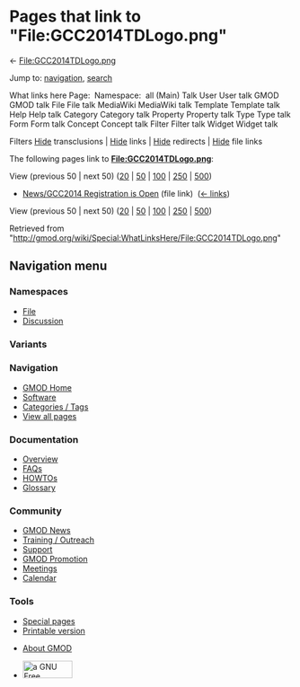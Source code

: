 <div id="mw-page-base" class="noprint">

</div>

<div id="mw-head-base" class="noprint">

</div>

<div id="content" class="mw-body" role="main">

<span id="top"></span>

<div id="mw-js-message" style="display:none;">

</div>



# <span dir="auto">Pages that link to "File:GCC2014TDLogo.png"</span>

<div id="bodyContent">

<div id="contentSub">

←
[File:GCC2014TDLogo.png](/wiki/File:GCC2014TDLogo.png "File:GCC2014TDLogo.png")

</div>

<div id="jump-to-nav" class="mw-jump">

Jump to: [navigation](#mw-navigation), [search](#p-search)

</div>

<div id="mw-content-text">

What links here Page:  Namespace:  all (Main) Talk User User talk GMOD
GMOD talk File File talk MediaWiki MediaWiki talk Template Template talk
Help Help talk Category Category talk Property Property talk Type Type
talk Form Form talk Concept Concept talk Filter Filter talk Widget
Widget talk

Filters
[Hide](/mediawiki/index.php?title=Special:WhatLinksHere/File:GCC2014TDLogo.png&hidetrans=1 "Special:WhatLinksHere/File:GCC2014TDLogo.png")
transclusions \|
[Hide](/mediawiki/index.php?title=Special:WhatLinksHere/File:GCC2014TDLogo.png&hidelinks=1 "Special:WhatLinksHere/File:GCC2014TDLogo.png")
links \|
[Hide](/mediawiki/index.php?title=Special:WhatLinksHere/File:GCC2014TDLogo.png&hideredirs=1 "Special:WhatLinksHere/File:GCC2014TDLogo.png")
redirects \|
[Hide](/mediawiki/index.php?title=Special:WhatLinksHere/File:GCC2014TDLogo.png&hideimages=1 "Special:WhatLinksHere/File:GCC2014TDLogo.png")
file links

The following pages link to
**[File:GCC2014TDLogo.png](/wiki/File:GCC2014TDLogo.png "File:GCC2014TDLogo.png")**:

View (previous 50 \| next 50)
([20](/mediawiki/index.php?title=Special:WhatLinksHere/File:GCC2014TDLogo.png&limit=20 "Special:WhatLinksHere/File:GCC2014TDLogo.png")
\|
[50](/mediawiki/index.php?title=Special:WhatLinksHere/File:GCC2014TDLogo.png&limit=50 "Special:WhatLinksHere/File:GCC2014TDLogo.png")
\|
[100](/mediawiki/index.php?title=Special:WhatLinksHere/File:GCC2014TDLogo.png&limit=100 "Special:WhatLinksHere/File:GCC2014TDLogo.png")
\|
[250](/mediawiki/index.php?title=Special:WhatLinksHere/File:GCC2014TDLogo.png&limit=250 "Special:WhatLinksHere/File:GCC2014TDLogo.png")
\|
[500](/mediawiki/index.php?title=Special:WhatLinksHere/File:GCC2014TDLogo.png&limit=500 "Special:WhatLinksHere/File:GCC2014TDLogo.png"))

- [News/GCC2014 Registration is
  Open](/wiki/News/GCC2014_Registration_is_Open "News/GCC2014 Registration is Open")
  (file link) ‎ <span class="mw-whatlinkshere-tools">([←
  links](/mediawiki/index.php?title=Special:WhatLinksHere&target=News%2FGCC2014+Registration+is+Open "Special:WhatLinksHere"))</span>

View (previous 50 \| next 50)
([20](/mediawiki/index.php?title=Special:WhatLinksHere/File:GCC2014TDLogo.png&limit=20 "Special:WhatLinksHere/File:GCC2014TDLogo.png")
\|
[50](/mediawiki/index.php?title=Special:WhatLinksHere/File:GCC2014TDLogo.png&limit=50 "Special:WhatLinksHere/File:GCC2014TDLogo.png")
\|
[100](/mediawiki/index.php?title=Special:WhatLinksHere/File:GCC2014TDLogo.png&limit=100 "Special:WhatLinksHere/File:GCC2014TDLogo.png")
\|
[250](/mediawiki/index.php?title=Special:WhatLinksHere/File:GCC2014TDLogo.png&limit=250 "Special:WhatLinksHere/File:GCC2014TDLogo.png")
\|
[500](/mediawiki/index.php?title=Special:WhatLinksHere/File:GCC2014TDLogo.png&limit=500 "Special:WhatLinksHere/File:GCC2014TDLogo.png"))

</div>

<div class="printfooter">

Retrieved from
"<http://gmod.org/wiki/Special:WhatLinksHere/File:GCC2014TDLogo.png>"

</div>

<div id="catlinks" class="catlinks catlinks-allhidden">

</div>

<div class="visualClear">

</div>

</div>

</div>

<div id="mw-navigation">

## Navigation menu

<div id="mw-head">



<div id="left-navigation">

<div id="p-namespaces" class="vectorTabs" role="navigation"
aria-labelledby="p-namespaces-label">

### Namespaces

- <span id="ca-nstab-image"><a href="/wiki/File:GCC2014TDLogo.png" accesskey="c"
  title="View the file page [c]">File</a></span>
- <span id="ca-talk"><a
  href="/mediawiki/index.php?title=File_talk:GCC2014TDLogo.png&amp;action=edit&amp;redlink=1"
  accesskey="t"
  title="Discussion about the content page [t]">Discussion</a></span>

</div>

<div id="p-variants" class="vectorMenu emptyPortlet" role="navigation"
aria-labelledby="p-variants-label">

### 

### Variants[](#)

<div class="menu">

</div>

</div>

</div>

<div id="right-navigation">





</div>



</div>

</div>

</div>

<div id="mw-panel">

<div id="p-logo" role="banner">

<a href="/wiki/Main_Page"
style="background-image: url(http://gmod.org/images/GMOD-cogs.png);"
title="Visit the main page"></a>

</div>

<div id="p-Navigation" class="portal" role="navigation"
aria-labelledby="p-Navigation-label">

### Navigation

<div class="body">

- <span id="n-GMOD-Home">[GMOD Home](/wiki/Main_Page)</span>
- <span id="n-Software">[Software](/wiki/GMOD_Components)</span>
- <span id="n-Categories-.2F-Tags">[Categories /
  Tags](/wiki/Categories)</span>
- <span id="n-View-all-pages">[View all
  pages](/wiki/Special:AllPages)</span>

</div>

</div>

<div id="p-Documentation" class="portal" role="navigation"
aria-labelledby="p-Documentation-label">

### Documentation

<div class="body">

- <span id="n-Overview">[Overview](/wiki/Overview)</span>
- <span id="n-FAQs">[FAQs](/wiki/Category:FAQ)</span>
- <span id="n-HOWTOs">[HOWTOs](/wiki/Category:HOWTO)</span>
- <span id="n-Glossary">[Glossary](/wiki/Glossary)</span>

</div>

</div>

<div id="p-Community" class="portal" role="navigation"
aria-labelledby="p-Community-label">

### Community

<div class="body">

- <span id="n-GMOD-News">[GMOD News](/wiki/GMOD_News)</span>
- <span id="n-Training-.2F-Outreach">[Training /
  Outreach](/wiki/Training_and_Outreach)</span>
- <span id="n-Support">[Support](/wiki/Support)</span>
- <span id="n-GMOD-Promotion">[GMOD
  Promotion](/wiki/GMOD_Promotion)</span>
- <span id="n-Meetings">[Meetings](/wiki/Meetings)</span>
- <span id="n-Calendar">[Calendar](/wiki/Calendar)</span>

</div>

</div>

<div id="p-tb" class="portal" role="navigation"
aria-labelledby="p-tb-label">

### Tools

<div class="body">

- <span id="t-specialpages"><a href="/wiki/Special:SpecialPages" accesskey="q"
  title="A list of all special pages [q]">Special pages</a></span>
- <span id="t-print"><a
  href="/mediawiki/index.php?title=Special:WhatLinksHere/File:GCC2014TDLogo.png&amp;printable=yes"
  rel="alternate" accesskey="p"
  title="Printable version of this page [p]">Printable version</a></span>

</div>

</div>

</div>

</div>

<div id="footer" role="contentinfo">

- <span id="footer-places-about">[About
  GMOD](/wiki/GMOD:About "GMOD:About")</span>

<!-- -->

- <span id="footer-copyrightico">[<img src="http://www.gnu.org/graphics/gfdl-logo-small.png" width="88"
  height="31" alt="a GNU Free Documentation License" />](http://www.gnu.org/licenses/fdl-1.3.html)</span>




</div>
